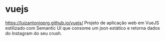# vuejs
https://luizantonioprg.github.io/vuejs/
Projeto de aplicação web em VueJS estilizado com Semantic UI que consome um json estático e retorna dados do Instagram do seu crush.

